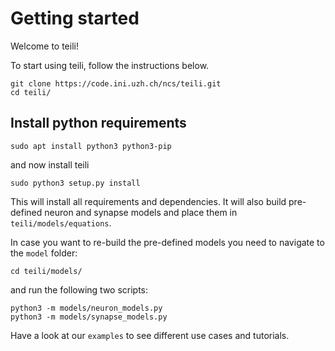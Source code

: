 # Getting started

Welcome to teili!

To start using teili, follow the instructions below.
```
git clone https://code.ini.uzh.ch/ncs/teili.git
cd teili/
```

## Install python requirements
```
sudo apt install python3 python3-pip
```
and now install teili
```
sudo python3 setup.py install
```
This will install all requirements and dependencies.
It will also build pre-defined neuron and synapse models and
place them in `teili/models/equations`.

In case you want to re-build the pre-defined models you need to navigate to the `model` folder:
```
cd teili/models/
```
and run the following two scripts:
```
python3 -m models/neuron_models.py
python3 -m models/synapse_models.py
```

Have a look at our `examples` to see different use cases and tutorials.


